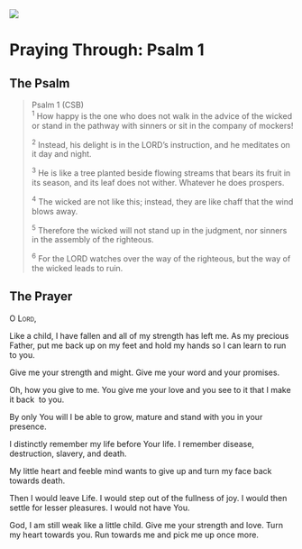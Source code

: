 <img class="intro-right" src="/images/art-paris-psalter.jpg">

# Praying Through: Psalm 1

## The Psalm

>Psalm 1 (CSB)  
><sup>1</sup> How happy is the one who does not walk in the advice of the wicked or stand in the pathway with sinners or sit in the company of mockers! 
>
><sup>2</sup> Instead, his delight is in the LORD’s instruction, and he meditates on it day and night. 
>
><sup>3</sup> He is like a tree planted beside flowing streams that bears its fruit in its season, and its leaf does not wither. Whatever he does prospers. 
>
><sup>4</sup> The wicked are not like this; instead, they are like chaff that the wind blows away. 
>
><sup>5</sup> Therefore the wicked will not stand up in the judgment, nor sinners in the assembly of the righteous. 
>
><sup>6</sup> For the LORD watches over the way of the righteous, but the way of the wicked leads to ruin.

## The Prayer

<div style="font-variant: small-caps;">
  O Lord,
</div>

Like a child, I have fallen and all of my strength has left me.
As my precious Father, put me back up on my feet and hold my hands so I can learn to run to you.

Give me your strength and might.
Give me your word and your promises.

Oh, how you give to me. You give me your love and you see to it that I make it back  to you.

By only You will I be able to grow, mature and stand with you in your presence.

I distinctly remember my life before Your life.
I remember disease, destruction, slavery, and death.

My little heart and feeble mind wants to give up and turn my face back towards death.

Then I would leave Life. I would step out of the fullness of joy. I would then settle for lesser pleasures. I would not have You.

God, I am still weak like a little child. Give me your strength and love. Turn my heart towards you. Run towards me and pick me up once more.

